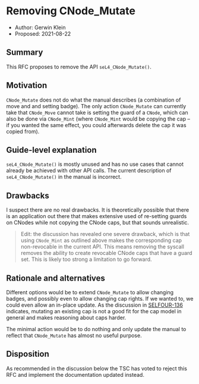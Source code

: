<!--
  SPDX-License-Identifier: CC-BY-SA-4.0
  Copyright 2021 Proofcraft Pty Ltd
-->

# Removing CNode_Mutate

- Author: Gerwin Klein
- Proposed: 2021-08-22

## Summary

This RFC proposes to remove the API `seL4_CNode_Mutate()`.

## Motivation

`CNode_Mutate` does not do what the manual describes (a combination of move and
and setting badge). The only action `CNode_Mutate` can currently take that
`CNode_Move` cannot take is setting the guard of a `CNode`, which can also be
done via `CNode_Mint` (where `CNode_Mint` would be copying the cap – if you
wanted the same effect, you could afterwards delete the cap it was copied from).

## Guide-level explanation

`seL4_CNode_Mutate()` is mostly unused and has no use cases that cannot already be
achieved with other API calls. The current description of `seL4_CNode_Mutate()` in
the manual is incorrect.

## Drawbacks

I suspect there are no real drawbacks. It is theoretically possible that there
is an application out there that makes extensive used of re-setting guards on
CNodes while not copying the CNode caps, but that sounds unrealistic.

> Edit: the discussion has revealed one severe drawback, which is that using
> `CNode_Mint` as outlined above makes the corresponding cap non-revocable in the
> current API. This means removing the syscall removes the ability to create
> revocable CNode caps that have a guard set. This is likely too strong a
> limitation to go forward.

## Rationale and alternatives

Different options would be to extend `CNode_Mutate` to allow changing badges,
and possibly even to allow changing cap rights. If we wanted to, we could even
allow an in-place update. As the discussion in [SELFOUR-136] indicates, mutating
an existing cap is not a good fit for the cap model in general and makes
reasoning about caps harder.

The minimal action would be to do nothing and only update the manual to reflect
that `CNode_Mutate` has almost no useful purpose.

[SELFOUR-136]: https://sel4.atlassian.net/browse/SELFOUR-136


## Disposition

As recommended in the discussion below the TSC has voted to reject this RFC and
implement the documentation updated instead.
